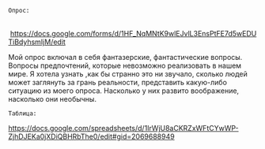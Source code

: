     
    Опрос:
    <https://docs.google.com/forms/d/1HF_NqMNtK9wlEJvlL3EnsPtFE7d5wEDUTiBdyhsmIjM/edit>
    
Мой опрос включал в себя фантазерские, фантастические вопросы. Вопросы предпочтений, которые невозможно реализовать в нашем мире.
Я хотела узнать ,как бы странно это ни звучало, сколько людей может заглянуть  за грань реальности, представить какую-либо ситуацию из моего опроса. Насколько у них развито воображение, насколько они необычны. 


    Таблица:
 <https://docs.google.com/spreadsheets/d/1IrWjU8aCKRZxWFtCYwWP-ZjhDJEKa0jXDiQBHRbThe0/edit#gid=2069688949>
 
    
    
